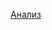 [Анализ](https://colab.research.google.com/drive/1oFcg3Ld47LFRUVbspC14IwAdTtoz3Mxe?usp=sharing#scrollTo=9M-Cz4dFPoPa)

